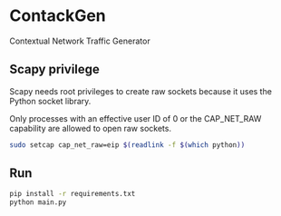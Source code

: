 # ContackGen

Contextual Network Traffic Generator

## Scapy privilege

Scapy needs root privileges to create raw sockets because it uses the Python socket library. 

Only processes with an effective user ID of 0 or the CAP_NET_RAW capability are allowed to open raw sockets.

```bash
sudo setcap cap_net_raw=eip $(readlink -f $(which python))
```

## Run

```bash
pip install -r requirements.txt
python main.py
```